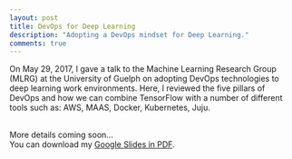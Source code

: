 ```yaml
---
layout: post
title: DevOps for Deep Learning
description: "Adopting a DevOps mindset for Deep Learning."
comments: true
---
```


On May 29, 2017, I gave a talk to the Machine Learning Research Group (MLRG) at
the University of Guelph on adopting DevOps technologies to deep learning work
environments. Here, I reviewed the five pillars of DevOps and how we can combine
TensorFlow with a number of different tools such as: AWS, MAAS, Docker,
Kubernetes, Juju. 

<br />
More details coming soon...

<br />
You can download my <a href="https://drive.google.com/file/d/1rUyAx6kFCDhilBE0-Na926t2ltW-KkCk/view?usp=sharing" target="_blank">Google Slides in PDF</a>.
